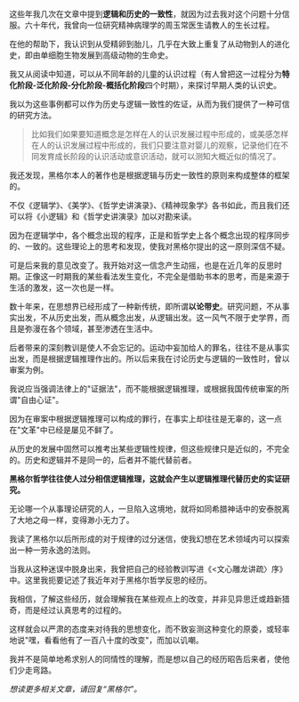 这些年我几次在文章中提到**逻辑和历史的一致性**，就因为过去我对这个问题十分信服。六十年代，我曾向一位研究精神病理学的周玉常医生请教人的生长过程。

在他的帮助下，我认识到从受精卵到胎儿，几乎在大致上重复了从动物到人的进化史，即由单细胞生物发展到高级动物的生命史。

我又从阅读中知道，可以从不同年龄的儿童的认识过程（有人曾把这一过程分为**特化阶段-泛化阶段-分化阶段-概括化阶段**四个时期），来探讨早期人类的认识史。

我以为这些事例都可以作为历史与逻辑一致性的佐证，从而为我们提供了一种可信的研究方法。

> 比如我们如果要知道概念是怎样在人的认识发展过程中形成的，或美感怎样在人的认识发展过程中形成的，我们只要注意对婴儿的观察，记录他们在不同发育成长阶段的认识活动或意识活动，就可以测知大概近似的情况了。

我还发现，黑格尔本人的著作也是根据逻辑与历史一致性的原则来构成整体的框架的。  

不仅《逻辑学》、《美学》、《哲学史讲演录》、《精神现象学》各书如此，而且我们还可以将《小逻辑》和《哲学史讲演录》加以对勘来读。

因为在逻辑学中，各个概念出现的程序，正是和哲学史上各个概念出现的程序同步的、一致的。这些理论上的思考和发现，使我对黑格尔提出的这一原则深信不疑。

可是后来我的意见改变了。我开始对这一信念产生动摇，也是在近几年的反思时期。正像这一时期我的某些看法发生变化，不完全是借助书本的思考，而是来源于生活的激发，这一次也是一样。

数十年来，在思想界已经形成了一种新传统，即所谓**以论带史**。研究问题，不从事实出发，不从历史出发，而从概念出发，从逻辑出发。这一风气不限于史学界，而且是弥漫在各个领域，甚至渗透在生活中。

后者带来的深刻教训是使人不会忘记的。运动中妄加给人的罪名，往往不是从事实出发，而是根据逻辑推理作出的。所以后来我在讨论历史与逻辑的一致性时，曾以审案为例。

我说应当强调法律上的"证据法"，而不能根据逻辑推理，或根据我国传统审案的所谓"自由心证"。

因为在审案中根据逻辑推理可以构成的罪行，在事实上却往往是无辜的，这一点在"文革"中已经是屡见不鲜了。

从历史的发展中固然可以推考出某些逻辑性规律，但这些规律只是近似的，不完全的。历史和逻辑并不是同一的，后者并不能代替前者。

**黑格尔哲学往往使人过分相信逻辑推理，这就会产生以逻辑推理代替历史的实证研究。** 

无论哪一个从事理论研究的人，一旦陷入这境地，就将如同希腊神话中的安泰脱离了大地之母一样，变得渺小无力了。

我读了黑格尔以后所形成的对于规律的过分迷信，使我幻想在艺术领域内可以探索出一种一劳永逸的法则。

当我从这种迷误中脱身出来，我曾把自己的经验教训写进《<文心雕龙讲疏〉序》中。这里我扼要记述了我近年对于黑格尔哲学反思的经历。

我相信，了解这些经历，就会理解我在某些观点上的改变，并非见异思迁或趋新猎奇，而是经过认真思考的过程的。

这样就会以严肃的态度来对待我的思想变化，而不致妄测这种变化的原委，或轻率地说"嘿，看看他有了一百八十度的改变"，而加以讥嘲。

我并不是简单地希求别人的同情性的理解，而是想以自己的经历昭告后来者，使他们少走弯路。

_想读更多相关文章，请回复“黑格尔”。_